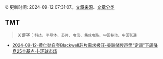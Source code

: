 :alarm_clock: 更新时间: 2024-09-12 07:31:07。[文章来源](/README.md)、[文章分类](/TAGS.md)

## TMT


> 关键字：`科技`、`半导体`、`芯片`、`电信`、`集成电路`、`中国移动`、`中国联通`



- [2024-09-12-黄仁勋自夸Blackwell芯片需求极旺-美联储传声筒“定调”下周降息25个基点-|-环球市场](https://www.cls.cn/detail/1796764) 
